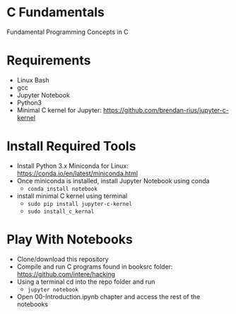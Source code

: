 # C Fundamentals

Fundamental Programming Concepts in C

# Requirements

-   Linux Bash
-   gcc
-   Jupyter Notebook
-   Python3
-   Minimal C kernel for Jupyter: https://github.com/brendan-rius/jupyter-c-kernel

# Install Required Tools

-   Install Python 3.x Miniconda for Linux: https://conda.io/en/latest/miniconda.html
-   Once miniconda is installed, install Jupyter Notebook using conda
    -   `conda install notebook`
-   install minimal C kernel using terminal
    -   `sudo pip install jupyter-c-kernel`
    -   `sudo install_c_kernal`

# Play With Notebooks

-   Clone/download this repository
-   Compile and run C programs found in booksrc folder: https://github.com/intere/hacking
-   Using a terminal cd into the repo folder and run
    -   `jupyter notebook`
-   Open 00-Introduction.ipynb chapter and access the rest of the notebooks
